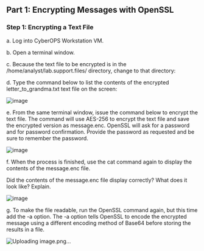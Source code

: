 ## Part 1: Encrypting Messages with OpenSSL
### Step 1: Encrypting a Text File
a. Log into CyberOPS Workstation VM.

b. Open a terminal window.

c. Because the text file to be encrypted is in the /home/analyst/lab.support.files/ directory, change to that
directory:

d. Type the command below to list the contents of the encrypted letter_to_grandma.txt text file on the
screen:

![image](https://github.com/Akhilkj123/CyberOps/assets/65653010/d6377d46-36dc-42dc-944e-bdb07c15b0b7)

e. From the same terminal window, issue the command below to encrypt the text file. The command will use
AES-256 to encrypt the text file and save the encrypted version as message.enc. OpenSSL will ask for a
password and for password confirmation. Provide the password as requested and be sure to remember
the password.

![image](https://github.com/Akhilkj123/CyberOps/assets/65653010/60b9eab1-1b95-434d-a632-1bdd4010f361)

f. When the process is finished, use the cat command again to display the contents of the message.enc
file. 

Did the contents of the message.enc file display correctly? What does it look like? Explain.

![image](https://github.com/Akhilkj123/CyberOps/assets/65653010/61a15614-bea7-485b-8fc0-6cf98293084e)

g. To make the file readable, run the OpenSSL command again, but this time add the -a option. The -a
option tells OpenSSL to encode the encrypted message using a different encoding method of Base64
before storing the results in a file.

![Uploading image.png…]()

